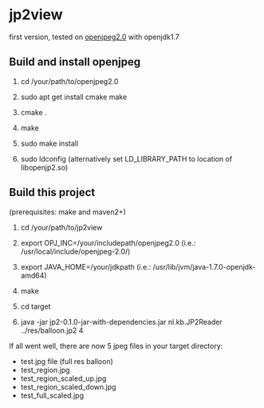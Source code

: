 jp2view
=======

first version, tested on [openjpeg2.0](http://code.google.com/p/openjpeg/downloads/detail?name=openjpeg-2.0.0.tar.gz&can=2&q=) with openjdk1.7

Build and install openjpeg
-----

1. cd /your/path/to/openjpeg2.0

2. sudo apt get install cmake make

3. cmake .

4. make

5. sudo make install

6. sudo ldconfig (alternatively set LD_LIBRARY_PATH to location of libopenjp2.so)

Build this project
----

(prerequisites: make and maven2+)

1. cd /your/path/to/jp2view

2. export OPJ_INC=/your/includepath/openjpeg2.0 (i.e.: /usr/local/include/openjpeg-2.0/)

3. export JAVA_HOME=/your/jdkpath (i.e.: /usr/lib/jvm/java-1.7.0-openjdk-amd64)

4. make

5. cd target

6. java -jar jp2-0.1.0-jar-with-dependencies.jar nl.kb.JP2Reader ../res/balloon.jp2 4

If all went well, there are now 5 jpeg files in your target directory:
- test.jpg file (full res balloon)
- test_region.jpg
- test_region_scaled_up.jpg
- test_region_scaled_down.jpg
- test_full_scaled.jpg
